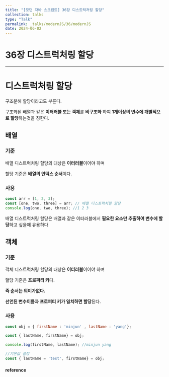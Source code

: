 ```yaml
---
title: "[모던 자바 스크립트] 36장 디스트럭처링 할당"
collection: talks
type: "Talk"
permalink: _talks/modernJS/36/modernJS
date: 2024-06-02
---
```


# 36장 디스트럭처링 할당

---

# 디스트럭처링 할당
구조분해 할당이라고도 부른다.

구조화된 배열과 같은 **이터러블 또는 객체**를 **비구조화** 하여 **1개이상의 변수에 개별적으로 할당**하는것을 칭한다.

## 배열
### 기준
배열 디스트럭처링 할당의 대상은 **이터러블**이어야 하며

할당 기준은 **배열의 인덱스 순서**이다.

### 사용
```javascript
const arr = [1, 2, 3];
const [one, two, three] = arr; // 배열 디스트럭처링 할당
console.log(one, two, three); //1 2 3
```

배열 디스트럭처링 할당은 배열과 같은 이터러블에서 **필요한 요소만 추출하여 변수에 할당**하고 싶을때 유용하다

## 객체
### 기준
객체 디스트럭처링 할당의 대상은 **이터러블**이어야 하며

할당 기준은 **프로퍼티 키**다.

**즉 순서는 의미가없다.**

**선언된 변수이름과 프로퍼티 키가 일치하면 할당**된다.

### 사용
```javascript
const obj = { firstName : 'minjun' , lastName : 'yang'};

const { lastName, firstName} = obj;

console.log(firstName, lastName); //minjun yang

//기본값 설정
const { lastName = 'test', firstName} = obj; 
```



#### reference

